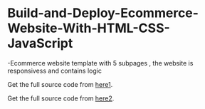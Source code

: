 # Build-and-Deploy-Ecommerce-Website-With-HTML-CSS-JavaScript



-Ecommerce website template with 5 subpages ,
the website is responsivess and contains logic

Get the full source code from [here1](https://www.buymeacoffee.com/tech2etc/e/50932).

Get the full source code from [here2](https://ko-fi.com/s/06e4db9e09).
